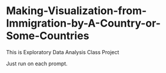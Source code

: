 # Making-Visualization-from-Immigration-by-A-Country-or-Some-Countries

This is Exploratory Data Analysis Class Project

Just run on each prompt.
